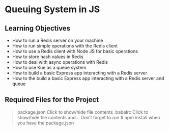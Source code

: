 # Queuing System in JS
## Learning Objectives
 - How to run a Redis server on your machine
 - How to run simple operations with the Redis client
 - How to use a Redis client with Node JS for basic operations
 - How to store hash values in Redis
 - How to deal with async operations with Redis
 - How to use Kue as a queue system
 - How to build a basic Express app interacting with a Redis server
 - How to the build a basic Express app interacting with a Redis server and queue

## Required Files for the Project
> package.json
> Click to show/hide file contents
> .babelrc
> Click to show/hide file contents
and…
> Don’t forget to run $ npm install when you have the package.json
